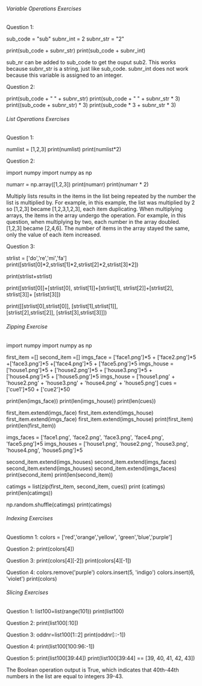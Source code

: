 
###### Variable Operations Exercises

Question 1:

  sub_code = "sub"
  subnr_int = 2
  subnr_str = "2"

  print(sub_code + subnr_str)
  print(sub_code + subnr_int)

sub_nr can be added to sub_code to get the ouput sub2. This works because subnr_str is a string, just like sub_code. subnr_int does not work because this variable is assigned to an integer.


Question 2:

  print(sub_code + " " + subnr_str)
  print(sub_code + " " + subnr_str * 3)
  print((sub_code + subnr_str) * 3)
  print(sub_code * 3 + subnr_str * 3)
  
  
  
###### List Operations Exercises

Question 1:

  numlist = [1,2,3]
  print(numlist)
  print(numlist*2)

Question 2:

  import numpy
  import numpy as np

  numarr = np.array([1,2,3])
  print(numarr)
  print(numarr * 2)
  
Multiply lists results in the items in the list being repeated by the number the list is multiplied by. For example, in this example, the list was multiplied by 2 so [1,2,3] became [1,2,3,1,2,3], each item duplicating. When multiplying arrays, the items in the array undergo the operation. For example, in this question, when multiplying by two, each number in the array doubled. [1,2,3] became [2,4,6]. The number of items in the array stayed the same, only the value of each item increased.

Question 3:

  strlist = ['do','re','mi','fa']
  print([strlist[0]*2,strlist[1]*2,strlist[2]*2,strlist[3]*2])
  
  print(strlist+strlist)
  
  print([strlist[0]]+[strlist[0], 
        strlist[1]]+[strlist[1], 
        strlist[2]]+[strlist[2], 
        strlist[3]]+ [strlist[3]])
        
  print([[strlist[0],strlist[0]],
        [strlist[1],strlist[1]],  
        [strlist[2],strlist[2]], 
        [strlist[3],strlist[3]]])
 
 

###### Zipping Exercise 

  import numpy
  import numpy as np

  first_item =[]
  second_item =[]
  imgs_face = ['face1.png']*5 + ['face2.png']*5 +['face3.png']*5 +['face4.png']*5 + ['face5.png']*5
  imgs_house = ['house1.png']*5 + ['house2.png']*5 + ['house3.png']*5 + ['house4.png']*5 + ['house5.png']*5
  imgs_house = ['house1.png' + 'house2.png' + 'house3.png' + 'house4.png' + 'house5.png']
  cues = ['cue1']*50 + ['cue2']*50

  print(len(imgs_face))
  print(len(imgs_house))
  print(len(cues))

  first_item.extend(imgs_face)
  first_item.extend(imgs_house)
  first_item.extend(imgs_face)
  first_item.extend(imgs_house)
  print(first_item)
  print(len(first_item))

  imgs_faces = ['face1.png', 'face2.png', 'face3.png', 'face4.png', 'face5.png']*5
  imgs_houses = ['house1.png', 'house2.png', 'house3.png', 'house4.png', 'house5.png']*5

  second_item.extend(imgs_houses)
  second_item.extend(imgs_faces)
  second_item.extend(imgs_houses)
  second_item.extend(imgs_faces)
  print(second_item)
  print(len(second_item))

  catimgs = list(zip(first_item, second_item, cues))
  print (catimgs)
  print(len(catimgs))

  np.random.shuffle(catimgs)
  print(catimgs)
  
  
  
###### Indexing Exercises

Questiomn 1:
  colors = ['red','orange','yellow', 'green','blue','purple']

Question 2:
  print(colors[4])

Question 3:
  print(colors[4][-2])
  print(colors[4][-1])

Question 4:
  colors.remove('purple')
  colors.insert(5, 'indigo')
  colors.insert(6, 'violet')
  print(colors)
  


###### Slicing Exercises

Question 1:
  list100=list(range(101))
  print(list100)

Question 2:
  print(list100[:10])

Question 3:
  oddnr=list100[1::2]
  print(oddnr[::-1])

Question 4:
  print(list100[100:96:-1])

Question 5:
  print(list100[39:44])
  print(list100[39:44] == [39, 40, 41, 42, 43])

The Boolean operation output is True, which indicates that 40th-44th numbers in the list are equal to integers 39-43. 
